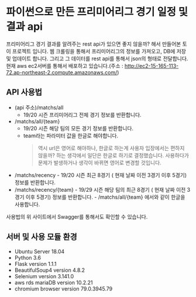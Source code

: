 # 파이썬으로 만든 프리미어리그 경기 일정 및 결과 api

프리미어리그 경기 결과를 알려주는 rest api가 있으면 좋지 않을까? 해서 만들어본 토이 프로젝트 입니다. 
웹 크롤링을 통해서 프리미어리그의 정보를 가져오고, DB에 저장 및 업데이트 합니다. 그리고 그 데이터를 rest api를 통해서 json의 형태로 전달합니다.
현재 aws ec2서버를 통해서 배포하고 있습니다.(주소 : http://ec2-15-165-113-72.ap-northeast-2.compute.amazonaws.com/)

## API 사용법
  - (api 주소)/matchs/all
    - 19/20 시즌 프리미어리그 전체 경기 정보를 반환합니다.
  - /matchs/all/{team}
    - 19/20 시즌 해당 팀의 모든 경기 정보를 반환합니다.
    - team라는 파라미터 값을 한글로 해야합니다.
      > 역시 url은 영어로 해야하나, 한글로 하는게 사용자 입장에서는 편하지 않을까? 하는 생각에서 일단은 한글로 하기로 결정했습니다. 사용하다가 문제가 발생하거나 생각이 바뀌면 영어로 변경할 것입니다.
   - /matchs/recency
    - 19/20 시즌 최근 8경기 ( 현재 날짜 이전 3경기 이후 5경기) 정보를 반환합니다.
   - /matchs/recency/{team}
    - 19/29 시즌 해당 팀의 최근 8경기 ( 현재 날짜 이전 3경기 이후 5경기) 정보를 반환합니다.
    - /matchs/all/{team} 에서와 같이 한글을 사용합니다.

사용법의 위 사이트에서 Swagger를 통해서도 확인할 수 있습니다.

## 서버 및 사용 모듈 환경
- Ubuntu Server 18.04
- Python 3.6
- Flask version 1.1.1
- BeautifulSoup4 version 4.8.2
- Selenium version 3.141.0
- aws rds mariaDB version 10.2.21
- chromium browser version 79.0.3945.79

